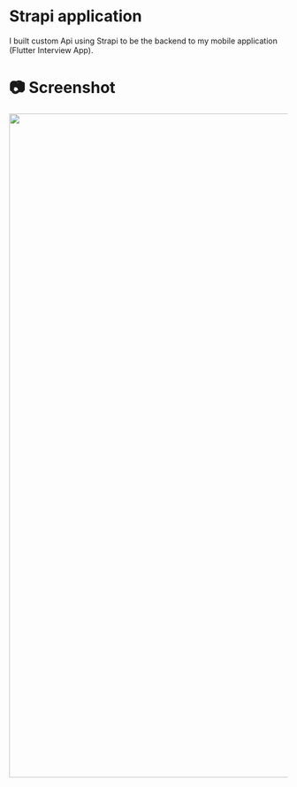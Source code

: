 # Strapi application
I built custom Api using Strapi to be the backend to my mobile application (Flutter Interview App).

# :camera: Screenshot

<img src="https://user-images.githubusercontent.com/69325037/135904710-bd74f8d1-18c2-43cc-a0df-7b3d104a9fb9.png" width="1200"/> 
